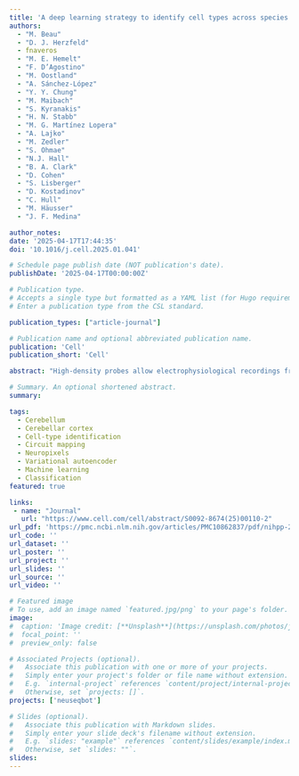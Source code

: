 ```yaml
---
title: 'A deep learning strategy to identify cell types across species from high-density extracellular recordings.'
authors:
  - "M. Beau"
  - "D. J. Herzfeld"
  - fnaveros
  - "M. E. Hemelt"
  - "F. D’Agostino"
  - "M. Oostland"
  - "A. Sánchez-López"
  - "Y. Y. Chung"
  - "M. Maibach"
  - "S. Kyranakis"
  - "H. N. Stabb"
  - "M. G. Martínez Lopera"
  - "A. Lajko"
  - "M. Zedler"
  - "S. Ohmae"
  - "N.J. Hall"
  - "B. A. Clark"
  - "D. Cohen"
  - "S. Lisberger"
  - "D. Kostadinov"
  - "C. Hull"
  - "M. Häusser"
  - "J. F. Medina"

author_notes:
date: '2025-04-17T17:44:35'
doi: '10.1016/j.cell.2025.01.041'

# Schedule page publish date (NOT publication's date).
publishDate: '2025-04-17T00:00:00Z'

# Publication type.
# Accepts a single type but formatted as a YAML list (for Hugo requirements).
# Enter a publication type from the CSL standard.

publication_types: ["article-journal"]

# Publication name and optional abbreviated publication name.
publication: 'Cell'
publication_short: 'Cell'

abstract: "High-density probes allow electrophysiological recordings from many neurons simultaneously across entire brain circuits but fail to reveal cell type. Here, we develop a strategy to identify cell types from extracellular recordings in awake animals and reveal the computational roles of neurons with distinct functional, molecular, and anatomical properties. We combine optogenetics and pharmacology using the cerebellum as a testbed to generate a curated ground-truth library of electrophysiological properties for Purkinje cells, molecular layer interneurons, Golgi cells, and mossy fibers. We train a semi-supervised deep learning classifier that predicts cell types with greater than 95% accuracy based on the waveform, discharge statistics, and layer of the recorded neuron. The classifier’s predictions agree with expert classification on recordings using different probes, in different laboratories, from functionally distinct cerebellar regions, and across species. Our classifier extends the power of modern dynamical systems analyses by revealing the unique contributions of simultaneously recorded cell types during behavior."

# Summary. An optional shortened abstract.
summary:

tags:
  - Cerebellum
  - Cerebellar cortex
  - Cell-type identification
  - Circuit mapping
  - Neuropixels
  - Variational autoencoder
  - Machine learning
  - Classification
featured: true

links:
 - name: "Journal"
   url: "https://www.cell.com/cell/abstract/S0092-8674(25)00110-2"
url_pdf: 'https://pmc.ncbi.nlm.nih.gov/articles/PMC10862837/pdf/nihpp-2024.01.30.577845v2.pdf'
url_code: ''
url_dataset: ''
url_poster: ''
url_project: ''
url_slides: ''
url_source: ''
url_video: ''

# Featured image
# To use, add an image named `featured.jpg/png` to your page's folder.
image:
#  caption: 'Image credit: [**Unsplash**](https://unsplash.com/photos/jdD8gXaTZsc)'
#  focal_point: ''
#  preview_only: false

# Associated Projects (optional).
#   Associate this publication with one or more of your projects.
#   Simply enter your project's folder or file name without extension.
#   E.g. `internal-project` references `content/project/internal-project/index.md`.
#   Otherwise, set `projects: []`.
projects: ['neuseqbot']

# Slides (optional).
#   Associate this publication with Markdown slides.
#   Simply enter your slide deck's filename without extension.
#   E.g. `slides: "example"` references `content/slides/example/index.md`.
#   Otherwise, set `slides: ""`.
slides:
---
```

